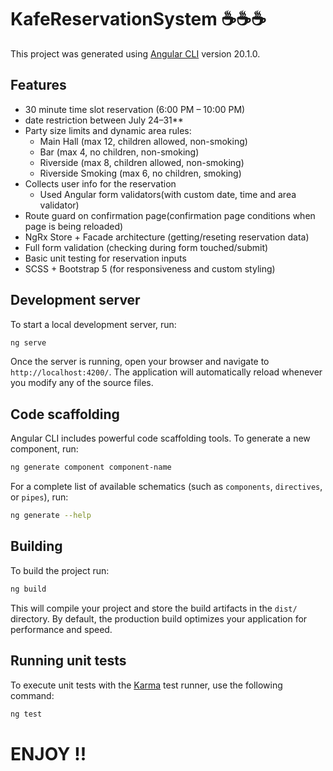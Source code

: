 # KafeReservationSystem ☕☕☕

This project was generated using [Angular CLI](https://github.com/angular/angular-cli) version 20.1.0.

## Features
- 30 minute time slot reservation (6:00 PM – 10:00 PM)
- date restriction between July 24–31**
- Party size limits and dynamic area rules:
  - Main Hall (max 12, children allowed, non-smoking)
  - Bar (max 4, no children, non-smoking)
  - Riverside (max 8, children allowed, non-smoking)
  - Riverside Smoking (max 6, no children, smoking)
- Collects user info for the reservation
  - Used Angular form validators(with custom date, time and area validator)
- Route guard on confirmation page(confirmation page conditions when page is being reloaded)
- NgRx Store + Facade architecture (getting/reseting reservation data)
- Full form validation (checking during form touched/submit)
- Basic unit testing for reservation inputs
- SCSS + Bootstrap 5 (for responsiveness and custom styling)

## Development server

To start a local development server, run:

```bash
ng serve
```

Once the server is running, open your browser and navigate to `http://localhost:4200/`. The application will automatically reload whenever you modify any of the source files.

## Code scaffolding

Angular CLI includes powerful code scaffolding tools. To generate a new component, run:

```bash
ng generate component component-name
```

For a complete list of available schematics (such as `components`, `directives`, or `pipes`), run:

```bash
ng generate --help
```

## Building

To build the project run:

```bash
ng build
```

This will compile your project and store the build artifacts in the `dist/` directory. By default, the production build optimizes your application for performance and speed.

## Running unit tests

To execute unit tests with the [Karma](https://karma-runner.github.io) test runner, use the following command:

```bash
ng test
```


# ENJOY !!